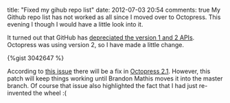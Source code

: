 title: "Fixed my gihub repo list"
date: 2012-07-03 20:54
comments: true
My Github repo list has not worked as all since I moved over to Octopress. This evening I though I would have a little look into it.
<!-- more -->
It turned out that GitHub has <a href="https://github.com/blog/1160-github-api-v2-end-of-life" target="_blank">depreciated the version 1 and 2 APIs</a>. Octopress was using version 2, so I have made a little change.

{%gist 3042647 %}

According to <a href="https://github.com/imathis/octopress/issues/620" target="_blank">this issue</a> there will be a fix in <a href="https://github.com/imathis/octopress/tree/2.1" target="_blank" >Octopress 2.1</a>. However, this patch will keep things working until Brandon Mathis moves it into the master branch. Of course that issue also highlighted the fact that I had just re-invented the wheel :(
